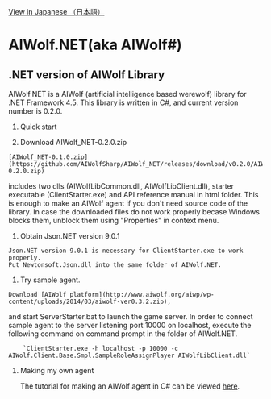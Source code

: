 [View in Japanese （日本語）](http://aiwolfsharp.github.io/AIWolf_NET)
# AIWolf.NET(aka AIWolf#)
## .NET version of AIWolf Library

AIWolf.NET is a AIWolf (artificial intelligence based werewolf) library for .NET Framework 4.5.
This library is written in C#, and current version number is 0.2.0.

1. Quick start
  
  1. Download AIWolf_NET-0.2.0.zip
  
    [AIWolf_NET-0.1.0.zip](https://github.com/AIWolfSharp/AIWolf_NET/releases/download/v0.2.0/AIWolf_NET-0.2.0.zip)
includes two dlls (AIWolfLibCommon.dll, AIWolfLibClient.dll),
starter executable (ClientStarter.exe)
and API reference manual in html folder.
This is enough to make an AIWolf agent
if you don't need source code of the library.
In case the downloaded files do not work properly becase Windows blocks them,
unblock them using "Properties" in context menu.
    
  1. Obtain Json.NET version 9.0.1
  
    Json.NET version 9.0.1 is necessary for ClientStarter.exe to work properly.
    Put Newtonsoft.Json.dll into the same folder of AIWolf.NET. 
  
  1. Try sample agent.
  
    Download [AIWolf platform](http://www.aiwolf.org/aiwp/wp-content/uploads/2014/03/aiwolf-ver0.3.2.zip),
and start ServerStarter.bat to launch the game server.
In order to connect sample agent to the server listening port 10000 on localhost,
execute the following command on command prompt in the folder of AIWolf.NET.

        `ClientStarter.exe -h localhost -p 10000 -c AIWolf.Client.Base.Smpl.SampleRoleAssignPlayer AIWolfLibClient.dll`
        
1. Making my own agent

     The tutorial for making an AIWolf agent in C# can be viewed
     [here](http://www.slideshare.net/takots/how-to-make-an-artificial-intelligence-based-werewolf-agent-in-c-using-visual-studio). 
